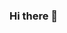 ### Hi there 👋

<!--
**iz4Ckch4n/iz4ckch4n** is a ✨ _special_ ✨ repository because its `README.md` (this file) appears on your GitHub profile.

Here are some ideas to get you started:
Perona
 (ペローナ) 
Birthday:	
June 7th
is a member of the Mysterious Four led by the Warlord Gecko Moria and former Commander of the Wild Zombies and Surprise Zombies in Moria's Zombie army. She possesses the power of the Hollow-Hollow Fruit, a Paramecia Devil Fruit which allows her to produce ghosts known as Hollows, thus making her a Ghost Human. Her dream is to create a country where all the "cute" people in the world are turned into zombie animals that obey only her.
![image](https://user-images.githubusercontent.com/122416527/211980117-2b0ff6f5-4c7d-4953-abac-3f4f5e8937cd.png)
Her Negative Hollows allow her to depress people that come in contact with them, making her a particularly dangerous foe. During her battle with Usopp, she finds that her powers have no effect on him due to his natural pessimism, thus making him her natural enemy. She is defeated by him and later tries to flee on the Straw Hats' ship, Thousand Sunny during the Special Zombie Oars rampage. She encounters Bartholomew Kuma who uses his powers to send her to a island with a spooky castle after asking where she would like to go. She later befriends Roronoa Zoro when he is sent to the same island and the two discover that the castle is home to Zoro's rival, Dracule Mihawk. She stays on the island with Zoro and Mihawk during the Straw Hats two-years of training, nursing Zoro's injuries and later helps him reach Sabaody Archipelago to reunite with his crew and helped the Straw Hats in their escape by using her Negative Hollows on the Marines.
